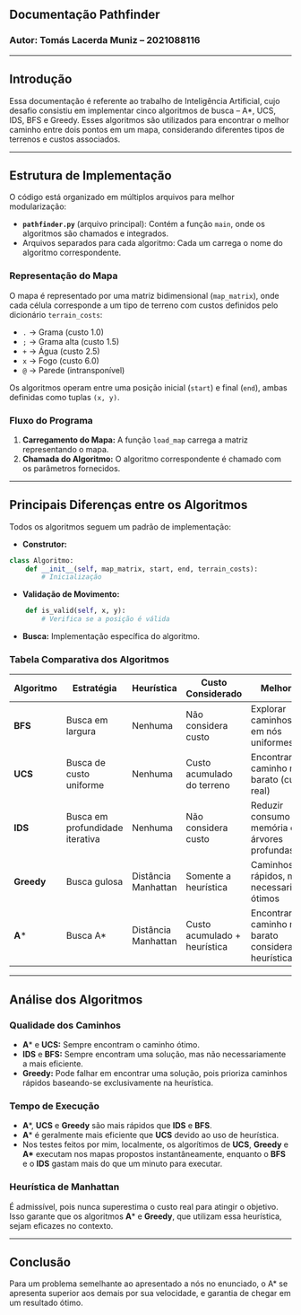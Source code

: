 ## Documentação Pathfinder
### Autor: Tomás Lacerda Muniz – 2021088116

---

## Introdução

Essa documentação é referente ao trabalho de Inteligência Artificial, cujo desafio consistiu em implementar cinco algoritmos de busca – A*, UCS, IDS, BFS e Greedy. Esses algoritmos são utilizados para encontrar o melhor caminho entre dois pontos em um mapa, considerando diferentes tipos de terrenos e custos associados.

---

## Estrutura de Implementação

O código está organizado em múltiplos arquivos para melhor modularização:

- **`pathfinder.py`** (arquivo principal): Contém a função `main`, onde os algoritmos são chamados e integrados.
- Arquivos separados para cada algoritmo: Cada um carrega o nome do algoritmo correspondente.

### Representação do Mapa

O mapa é representado por uma matriz bidimensional (`map_matrix`), onde cada célula corresponde a um tipo de terreno com custos definidos pelo dicionário `terrain_costs`:

- `.` → Grama (custo 1.0)
- `;` → Grama alta (custo 1.5)
- `+` → Água (custo 2.5)
- `x` → Fogo (custo 6.0)
- `@` → Parede (intransponível)

Os algoritmos operam entre uma posição inicial (`start`) e final (`end`), ambas definidas como tuplas `(x, y)`.

### Fluxo do Programa

1. **Carregamento do Mapa:** A função `load_map` carrega a matriz representando o mapa.
2. **Chamada do Algoritmo:** O algoritmo correspondente é chamado com os parâmetros fornecidos.

---

## Principais Diferenças entre os Algoritmos

Todos os algoritmos seguem um padrão de implementação:

- **Construtor:**
```python
class Algoritmo:
    def __init__(self, map_matrix, start, end, terrain_costs):
        # Inicialização
```

- **Validação de Movimento:**
```python
    def is_valid(self, x, y):
        # Verifica se a posição é válida
```

- **Busca:** Implementação específica do algoritmo.

### Tabela Comparativa dos Algoritmos

| **Algoritmo** | **Estratégia**                | **Heurística**       | **Custo Considerado**      | **Melhor para**                                      |
|---------------|-------------------------------|-----------------------|-----------------------------|-----------------------------------------------------|
| **BFS**       | Busca em largura              | Nenhuma              | Não considera custo         | Explorar caminhos curtos em nós uniformes          |
| **UCS**       | Busca de custo uniforme       | Nenhuma              | Custo acumulado do terreno  | Encontrar o caminho mais barato (custo real)       |
| **IDS**       | Busca em profundidade iterativa | Nenhuma              | Não considera custo         | Reduzir consumo de memória em árvores profundas     |
| **Greedy**    | Busca gulosa                  | Distância Manhattan  | Somente a heurística         | Caminhos rápidos, mas não necessariamente ótimos  |
| **A***        | Busca A*                      | Distância Manhattan  | Custo acumulado + heurística | Encontrar o caminho mais barato considerando heurística |

---

## Análise dos Algoritmos

### Qualidade dos Caminhos

- **A*** e **UCS:** Sempre encontram o caminho ótimo.
- **IDS** e **BFS:** Sempre encontram uma solução, mas não necessariamente a mais eficiente.
- **Greedy:** Pode falhar em encontrar uma solução, pois prioriza caminhos rápidos baseando-se exclusivamente na heurística.

### Tempo de Execução

- **A***, **UCS** e **Greedy** são mais rápidos que **IDS** e **BFS**.
- **A*** é geralmente mais eficiente que **UCS** devido ao uso de heurística.
- Nos testes feitos por mim, localmente, os algorítimos de **UCS**, **Greedy** e **A\*** executam nos mapas propostos instantâneamente, enquanto o **BFS** e o **IDS** gastam mais do que um minuto para executar.

### Heurística de Manhattan

É admissível, pois nunca superestima o custo real para atingir o objetivo. Isso garante que os algoritmos **A*** e **Greedy**, que utilizam essa heurística, sejam eficazes no contexto.

---

## Conclusão
Para um problema semelhante ao apresentado a nós no enunciado, o A* se apresenta superior aos demais por sua velocidade, e garantia de chegar em um resultado ótimo.

